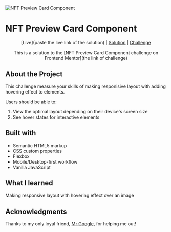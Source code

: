 
![NFT Preview Card Component](content://com.android.chrome.FileProvider/images/screenshot/16786404604723364716798022418223.jpg)



# NFT Preview Card Component

<div align="center">

[Live](paste the live link of the solution)
| [Solution](https://github.com/muhammedsajadali/NFT-preview-card-Frontend-Mentor-challenge)
| [Challenge](https://www.frontendmentor.io/challenges/nft-preview-card-component-SbdUL_w0U/hub)

This is a solution to the [NFT Preview Card Component challenge on Frontend Mentor](the link of challenge)

</div>




## About the Project

This challenge measure your skills of making responisive layout with adding hovering effect to elements.



Users should be able to:

1. View the optimal layout depending on their device's screen size
2. See hover states for interactive elements




## Built with 

- Semantic HTML5 markup
- CSS custom properties
- Flexbox
- Mobile/Desktop-first workflow
- Vanilla JavaScript

## What I learned 

Making responsive layout with hovering effect over an image

## Acknowledgments

Thanks to my only loyal friend, [Mr Google](https://www.google.com/), for helping me out!
